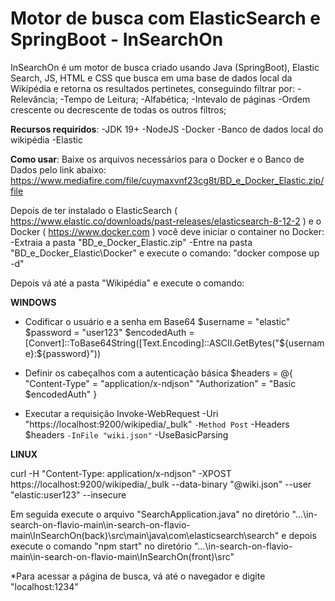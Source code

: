 # Motor de busca com ElasticSearch e SpringBoot - InSearchOn

InSearchOn é um motor de busca criado usando Java (SpringBoot), Elastic Search, JS, HTML e CSS que busca em uma base de dados local da Wikipédia e retorna os resultados pertinetes, conseguindo filtrar por:
-Relevância;
-Tempo de Leitura;
-Alfabética;
-Intevalo de páginas
-Ordem crescente ou decrescente de todas os outros filtros;

**Recursos requiridos**:
-JDK 19+
-NodeJS
-Docker
-Banco de dados local do wikipédia
-Elastic

**Como usar**:
Baixe os arquivos necessários para o Docker e o Banco de Dados pelo link abaixo:
https://www.mediafire.com/file/cuymaxvnf23cg8t/BD_e_Docker_Elastic.zip/file

Depois de ter instalado o ElasticSearch ( https://www.elastic.co/downloads/past-releases/elasticsearch-8-12-2 ) e o Docker ( https://www.docker.com ) você deve iniciar o container no Docker:
-Extraia a pasta "BD_e_Docker_Elastic.zip"
-Entre na pasta "BD_e_Docker_Elastic\Docker" e execute o comando: "docker compose up -d"

Depois vá até a pasta "Wikipédia" e execute o comando:

**WINDOWS**
* Codificar o usuário e a senha em Base64
$username = "elastic"
$password = "user123"
$encodedAuth = [Convert]::ToBase64String([Text.Encoding]::ASCII.GetBytes("${username}:${password}"))

* Definir os cabeçalhos com a autenticação básica
$headers = @{
    "Content-Type" = "application/x-ndjson"
    "Authorization" = "Basic $encodedAuth"
}

* Executar a requisição
Invoke-WebRequest -Uri "https://localhost:9200/wikipedia/_bulk" `
                  -Method Post `
                  -Headers $headers `
                  -InFile "wiki.json" `
                  -UseBasicParsing

**LINUX**

curl -H "Content-Type: application/x-ndjson" -XPOST https://localhost:9200/wikipedia/_bulk --data-binary "@wiki.json" --user "elastic:user123" --insecure


Em seguida execute o arquivo "SearchApplication.java" no diretório "...\in-search-on-flavio-main\in-search-on-flavio-main\InSearchOn(back)\src\main\java\com\elasticsearch\search"
e depois execute o comando "npm start" no diretório "...\in-search-on-flavio-main\in-search-on-flavio-main\InSearchOn(front)\src"

*Para acessar a página de busca, vá até o navegador e digite "localhost:1234"

